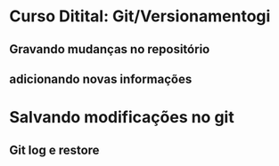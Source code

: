 # Curso Ditital: Git/Versionamentogi

## Gravando mudanças no repositório
## adicionando novas informações 
# Salvando modificações no git
## Git log e restore